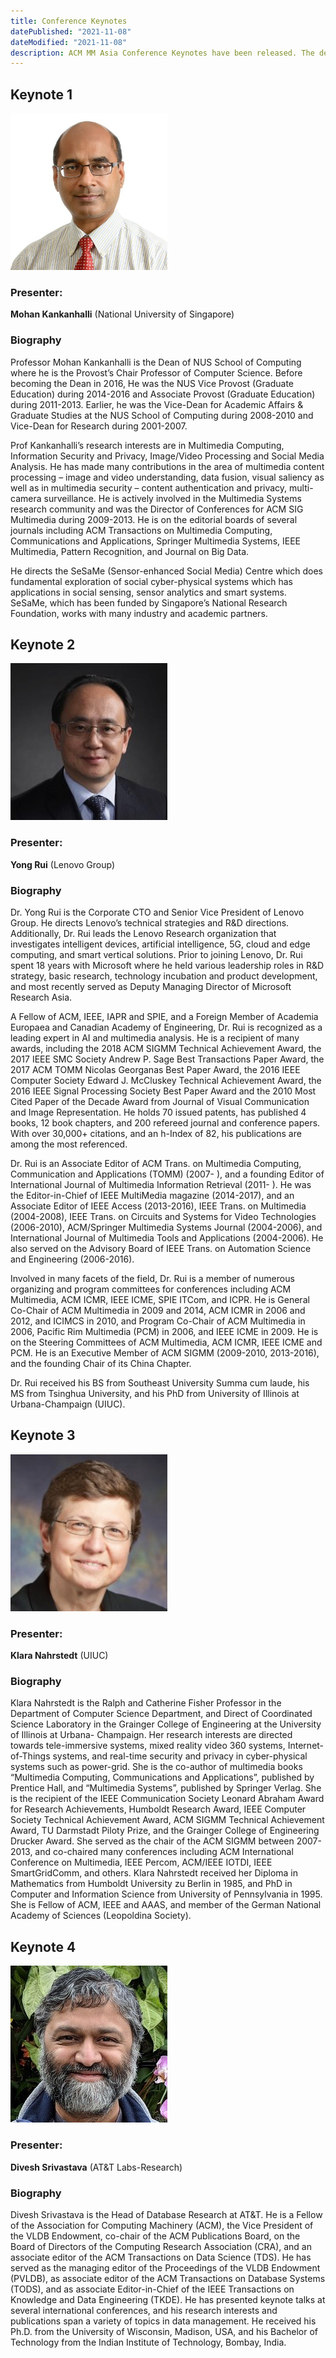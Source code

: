 ```yaml
---
title: Conference Keynotes
datePublished: "2021-11-08"
dateModified: "2021-11-08"
description: ACM MM Asia Conference Keynotes have been released. The details will be published later.
---
```



## Keynote 1
![Mohan Kankanhalli](./mohan_.jpg)
<!-- - **Title**: -->
### Presenter: 
**Mohan Kankanhalli** (National University of Singapore)
<!-- - **Date**: -->
<!-- - **Abstract**:  -->
### Biography
Professor Mohan Kankanhalli is the Dean of NUS School of Computing where he is the Provost’s Chair Professor of Computer Science. Before becoming the Dean in 2016, He was the NUS Vice Provost (Graduate Education) during 2014-2016 and Associate Provost (Graduate Education) during 2011-2013. Earlier, he was the Vice-Dean for Academic Affairs & Graduate Studies at the NUS School of Computing during 2008-2010 and Vice-Dean for Research during 2001-2007.

Prof Kankanhalli’s research interests are in Multimedia Computing, Information Security and Privacy, Image/Video Processing and Social Media Analysis. He has made many contributions in the area of multimedia content processing – image and video understanding, data fusion, visual saliency as well as in multimedia security – content authentication and privacy, multi-camera surveillance. He is actively involved in the Multimedia Systems research community and was the Director of Conferences for ACM SIG Multimedia during 2009-2013. He is on the editorial boards of several journals including ACM Transactions on Multimedia Computing, Communications and Applications, Springer Multimedia Systems, IEEE Multimedia, Pattern Recognition, and Journal on Big Data.

He directs the SeSaMe (Sensor-enhanced Social Media) Centre which does fundamental exploration of social cyber-physical systems which has applications in social sensing, sensor analytics and smart systems. SeSaMe, which has been funded by Singapore’s National Research Foundation, works with many industry and academic partners.


## Keynote 2
![Yong Rui](./yong_.jpg)
<!-- - **Title**: -->
### Presenter: 
**Yong Rui** (Lenovo Group)
<!-- - **Date**: -->
<!-- - **Abstract**:  -->
### Biography
Dr. Yong Rui is the Corporate CTO and Senior Vice President of Lenovo Group. He directs Lenovo’s technical strategies and R&D directions. Additionally, Dr. Rui leads the Lenovo Research organization that investigates intelligent devices, artificial intelligence, 5G, cloud and edge computing, and smart vertical solutions.
Prior to joining Lenovo, Dr. Rui spent 18 years with Microsoft where he held various leadership roles in R&D strategy, basic research, technology incubation and product development, and most recently served as Deputy Managing Director of Microsoft Research Asia.

A Fellow of ACM, IEEE, IAPR and SPIE, and a Foreign Member of Academia Europaea and Canadian Academy of Engineering, Dr. Rui is recognized as a leading expert in AI and multimedia analysis. He is a recipient of many awards, including the 2018 ACM SIGMM Technical Achievement Award, the 2017 IEEE SMC Society Andrew P. Sage Best Transactions Paper Award,
the 2017 ACM TOMM Nicolas Georganas Best Paper Award, the 2016 IEEE Computer Society Edward J. McCluskey Technical Achievement Award, the 2016 IEEE Signal Processing Society Best Paper Award and the 2010 Most Cited Paper of the Decade Award from Journal of Visual Communication and Image Representation. He holds 70 issued patents, has published 4 books, 12 book chapters, and 200 refereed journal and conference papers. With over 30,000+ citations, and an h-Index of 82, his publications are among the most referenced.

Dr. Rui is an Associate Editor of ACM Trans. on Multimedia Computing, Communication and Applications (TOMM) (2007- ), and a founding Editor of International Journal of Multimedia Information Retrieval (2011- ). He was the Editor-in-Chief of IEEE MultiMedia magazine (2014-2017), and an Associate Editor of IEEE Access (2013-2016), IEEE Trans. on Multimedia (2004-2008), IEEE Trans. on Circuits and Systems for Video Technologies (2006-2010), ACM/Springer Multimedia Systems Journal (2004-2006), and International Journal of Multimedia Tools and Applications (2004-2006). He also served on the Advisory Board of IEEE Trans. on Automation Science and Engineering (2006-2016).

Involved in many facets of the field, Dr. Rui is a member of numerous organizing and program committees for conferences including ACM Multimedia, ACM ICMR, IEEE ICME, SPIE ITCom, and ICPR. He is General Co-Chair of ACM Multimedia in 2009 and 2014, ACM ICMR in 2006 and 2012, and ICIMCS in 2010, and Program Co-Chair of ACM Multimedia in 2006, Pacific Rim Multimedia (PCM) in 2006, and IEEE ICME in 2009. He is on the Steering Committees of ACM Multimedia, ACM ICMR, IEEE ICME and PCM. He is an Executive Member of ACM SIGMM (2009-2010, 2013-2016), and the founding Chair of its China Chapter.

Dr. Rui received his BS from Southeast University Summa cum laude, his MS from Tsinghua University, and his PhD from University of Illinois at Urbana-Champaign (UIUC). 


## Keynote 3
![Klara Nahrstedt](./klara_.jpg)
<!-- - **Title**: -->
### Presenter: 
**Klara Nahrstedt** (UIUC)
<!-- - **Date**: -->
<!-- - **Abstract**:  -->
### Biography
Klara Nahrstedt is the Ralph and Catherine Fisher Professor in the Department of Computer Science Department, and Direct of Coordinated Science Laboratory in the Grainger College of Engineering at the University of Illinois at Urbana- Champaign. Her research interests are directed towards tele-immersive systems, mixed reality video 360 systems, Internet-of-Things systems, and real-time security and privacy in cyber-physical systems such as power-grid. She is the co-author of multimedia books “Multimedia Computing, Communications and Applications”, published by Prentice Hall, and “Multimedia Systems”, published by Springer Verlag. She is the recipient of the IEEE Communication Society Leonard Abraham Award for Research Achievements, Humboldt Research Award, IEEE Computer Society Technical Achievement Award, ACM SIGMM Technical Achievement Award, TU Darmstadt Piloty Prize, and the Grainger College of Engineering Drucker Award. She served as the chair of the ACM SIGMM between 2007-2013, and co-chaired many conferences including ACM International Conference on Multimedia, IEEE Percom, ACM/IEEE IOTDI, IEEE SmartGridComm, and others. Klara Nahrstedt received her Diploma in Mathematics from Humboldt University zu Berlin in 1985, and PhD in Computer and Information Science from University of Pennsylvania in 1995. She is Fellow of ACM, IEEE and AAAS, and member of the German National Academy of Sciences (Leopoldina Society).



## Keynote 4
![Divesh Srivastava](./divesh_.jpg)
<!-- - **Title**: -->
### Presenter: 
**Divesh Srivastava** (AT&T Labs-Research)
<!-- - **Date**: -->
<!-- - **Abstract**:  -->
### Biography
Divesh Srivastava is the Head of Database Research at AT&T. He is a Fellow of the Association for Computing Machinery (ACM), the Vice President of the VLDB Endowment, co-chair of the ACM Publications Board, on the Board of Directors of the Computing Research Association (CRA), and an associate editor of the ACM Transactions on Data Science (TDS). He has served as the managing editor of the Proceedings of the VLDB Endowment (PVLDB), as associate editor of the ACM Transactions on Database Systems (TODS), and as associate Editor-in-Chief of the IEEE Transactions on Knowledge and Data Engineering (TKDE). He has presented keynote talks at several international conferences, and his research interests and publications span a variety of topics in data management. He received his Ph.D. from the University of Wisconsin, Madison, USA, and his Bachelor of Technology from the Indian Institute of Technology, Bombay, India.
